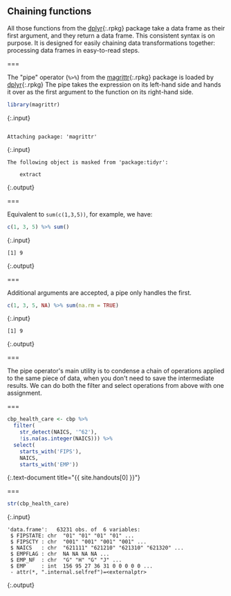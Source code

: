 ---
---

## Chaining functions

All those functions from the [dplyr](){:.rpkg} package take a data frame as
their first argument, and they return a data frame. This consistent syntax is on
purpose. It is designed for easily chaining data transformations together:
processing data frames in easy-to-read steps.

===

The "pipe" operator (`%>%`) from the [magrittr](){:.rpkg} package is loaded by
[dplyr](){:.rpkg} The pipe takes the expression on its left-hand side and hands
it over as the first argument to the function on its right-hand side.


~~~r
library(magrittr)
~~~
{:.input}
~~~

Attaching package: 'magrittr'
~~~
{:.input}
~~~
The following object is masked from 'package:tidyr':

    extract
~~~
{:.output}

===

Equivalent to `sum(c(1,3,5))`, for example, we have:


~~~r
c(1, 3, 5) %>% sum()
~~~
{:.input}
~~~
[1] 9
~~~
{:.output}

===

Additional arguments are accepted, a pipe only handles the first.


~~~r
c(1, 3, 5, NA) %>% sum(na.rm = TRUE)
~~~
{:.input}
~~~
[1] 9
~~~
{:.output}

===

The pipe operator's main utility is to condense a chain of operations applied to
the same piece of data, when you don't need to save the intermediate results. We
can do both the filter and select operations from above with one assignment.

===


~~~r
cbp_health_care <- cbp %>%
  filter(
    str_detect(NAICS, '^62'),
    !is.na(as.integer(NAICS))) %>%
  select(
    starts_with('FIPS'),
    NAICS,
    starts_with('EMP'))
~~~
{:.text-document title="{{ site.handouts[0] }}"}

===


~~~r
str(cbp_health_care)
~~~
{:.input}
~~~
'data.frame':	63231 obs. of  6 variables:
 $ FIPSTATE: chr  "01" "01" "01" "01" ...
 $ FIPSCTY : chr  "001" "001" "001" "001" ...
 $ NAICS   : chr  "621111" "621210" "621310" "621320" ...
 $ EMPFLAG : chr  NA NA NA NA ...
 $ EMP_NF  : chr  "G" "H" "G" "J" ...
 $ EMP     : int  156 95 27 36 31 0 0 0 0 0 ...
 - attr(*, ".internal.selfref")=<externalptr> 
~~~
{:.output}
